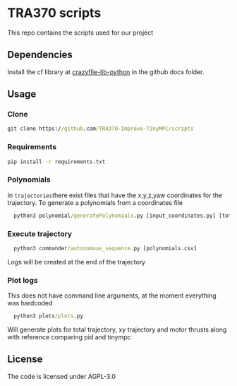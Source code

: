# TRA370 scripts 

This repo contains the scripts used for our project

## Dependencies
Install the cf library at [crazyflie-lib-python](https://github.com/TRA370-Improve-TinyMPC/crazyflie-lib-python) in the github docs folder.

## Usage
### Clone
```bat
git clone https://github.com/TRA370-Improve-TinyMPC/scripts
```
### Requirements
```bat
pip install -r requirements.txt
```

### Polynomials
In `trajectories`there exist files that have the x,y,z,yaw coordinates for the trajectory.
To generate a polynomials from a coordinates file
```bat
  python3 polynomial/generatePolynomials.py [input_coordinates.py] [total_duration] [number_of_polynomials] [output_polynomials.csv]
```

### Execute trajectory
```bat
  python3 commander/autonomous_sequence.py [polynomials.csv]
```
Logs will be created at the end of the trajectory

### Plot logs
This does not have command line arguments, at the moment everything was hardcoded
```bat
  python3 plots/plots.py
```
Will generate plots for total trajectory, xy trajectory and motor thrusts along with reference comparing pid and tinympc

## License

The code is licensed under AGPL-3.0
